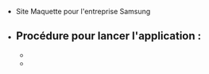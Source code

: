 * Site Maquette pour l'entreprise Samsung
* Procédure pour lancer l'application :
    - 
    -
    - 
